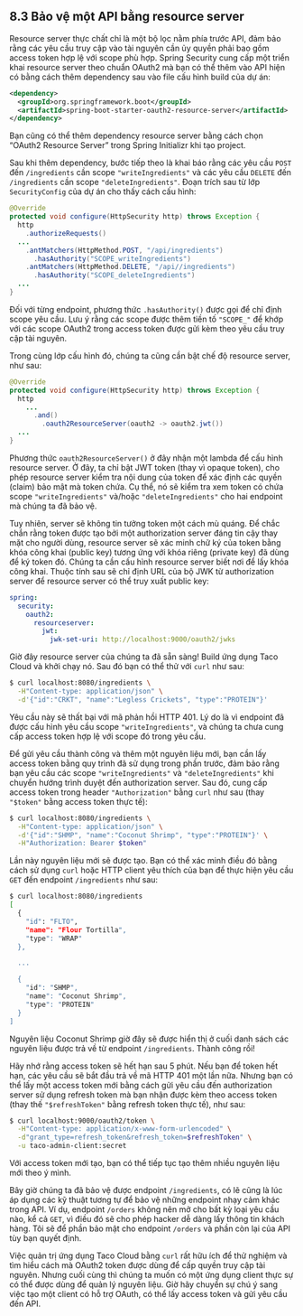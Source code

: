 ## 8.3 Bảo vệ một API bằng resource server

Resource server thực chất chỉ là một bộ lọc nằm phía trước API, đảm bảo rằng các yêu cầu truy cập vào tài nguyên cần ủy quyền phải bao gồm access token hợp lệ với scope phù hợp. Spring Security cung cấp một triển khai resource server theo chuẩn OAuth2 mà bạn có thể thêm vào API hiện có bằng cách thêm dependency sau vào file cấu hình build của dự án:

```xml
<dependency>
  <groupId>org.springframework.boot</groupId>
  <artifactId>spring-boot-starter-oauth2-resource-server</artifactId>
</dependency>
```

Bạn cũng có thể thêm dependency resource server bằng cách chọn “OAuth2 Resource Server” trong Spring Initializr khi tạo project.

Sau khi thêm dependency, bước tiếp theo là khai báo rằng các yêu cầu `POST` đến `/ingredients` cần scope `"writeIngredients"` và các yêu cầu `DELETE` đến `/ingredients` cần scope `"deleteIngredients"`. Đoạn trích sau từ lớp `SecurityConfig` của dự án cho thấy cách cấu hình:

```java
@Override
protected void configure(HttpSecurity http) throws Exception {
  http
    .authorizeRequests()
  ...
    .antMatchers(HttpMethod.POST, "/api/ingredients")
      .hasAuthority("SCOPE_writeIngredients")
    .antMatchers(HttpMethod.DELETE, "/api//ingredients")
      .hasAuthority("SCOPE_deleteIngredients")
  ...
}
```

Đối với từng endpoint, phương thức `.hasAuthority()` được gọi để chỉ định scope yêu cầu. Lưu ý rằng các scope được thêm tiền tố `"SCOPE_"` để khớp với các scope OAuth2 trong access token được gửi kèm theo yêu cầu truy cập tài nguyên.

Trong cùng lớp cấu hình đó, chúng ta cũng cần bật chế độ resource server, như sau:

```java
@Override
protected void configure(HttpSecurity http) throws Exception {
  http
    ...
      .and()
        .oauth2ResourceServer(oauth2 -> oauth2.jwt())
  ...
}
```

Phương thức `oauth2ResourceServer()` ở đây nhận một lambda để cấu hình resource server. Ở đây, ta chỉ bật JWT token (thay vì opaque token), cho phép resource server kiểm tra nội dung của token để xác định các quyền (claim) bảo mật mà token chứa. Cụ thể, nó sẽ kiểm tra xem token có chứa scope `"writeIngredients"` và/hoặc `"deleteIngredients"` cho hai endpoint mà chúng ta đã bảo vệ.

Tuy nhiên, server sẽ không tin tưởng token một cách mù quáng. Để chắc chắn rằng token được tạo bởi một authorization server đáng tin cậy thay mặt cho người dùng, resource server sẽ xác minh chữ ký của token bằng khóa công khai (public key) tương ứng với khóa riêng (private key) đã dùng để ký token đó. Chúng ta cần cấu hình resource server biết nơi để lấy khóa công khai. Thuộc tính sau sẽ chỉ định URL của bộ JWK từ authorization server để resource server có thể truy xuất public key:

```yaml
spring:
  security:
    oauth2:
      resourceserver:
        jwt:
          jwk-set-uri: http://localhost:9000/oauth2/jwks
```

Giờ đây resource server của chúng ta đã sẵn sàng! Build ứng dụng Taco Cloud và khởi chạy nó. Sau đó bạn có thể thử với `curl` như sau:

```bash
$ curl localhost:8080/ingredients \
  -H"Content-type: application/json" \
  -d'{"id":"CRKT", "name":"Legless Crickets", "type":"PROTEIN"}'
```

Yêu cầu này sẽ thất bại với mã phản hồi HTTP 401. Lý do là vì endpoint đã được cấu hình yêu cầu scope `"writeIngredients"`, và chúng ta chưa cung cấp access token hợp lệ với scope đó trong yêu cầu.

Để gửi yêu cầu thành công và thêm một nguyên liệu mới, bạn cần lấy access token bằng quy trình đã sử dụng trong phần trước, đảm bảo rằng bạn yêu cầu các scope `"writeIngredients"` và `"deleteIngredients"` khi chuyển hướng trình duyệt đến authorization server. Sau đó, cung cấp access token trong header `"Authorization"` bằng `curl` như sau (thay `"$token"` bằng access token thực tế):

```bash
$ curl localhost:8080/ingredients \
  -H"Content-type: application/json" \
  -d'{"id":"SHMP", "name":"Coconut Shrimp", "type":"PROTEIN"}' \
  -H"Authorization: Bearer $token"
```

Lần này nguyên liệu mới sẽ được tạo. Bạn có thể xác minh điều đó bằng cách sử dụng `curl` hoặc HTTP client yêu thích của bạn để thực hiện yêu cầu `GET` đến endpoint `/ingredients` như sau:

```bash
$ curl localhost:8080/ingredients
[
  {
    "id": "FLTO",
    "name": "Flour Tortilla",
    "type": "WRAP"
  },

  ...

  {
    "id": "SHMP",
    "name": "Coconut Shrimp",
    "type": "PROTEIN"
  }
]
```

Nguyên liệu Coconut Shrimp giờ đây sẽ được hiển thị ở cuối danh sách các nguyên liệu được trả về từ endpoint `/ingredients`. Thành công rồi!

Hãy nhớ rằng access token sẽ hết hạn sau 5 phút. Nếu bạn để token hết hạn, các yêu cầu sẽ bắt đầu trả về mã HTTP 401 một lần nữa. Nhưng bạn có thể lấy một access token mới bằng cách gửi yêu cầu đến authorization server sử dụng refresh token mà bạn nhận được kèm theo access token (thay thế `"$refreshToken"` bằng refresh token thực tế), như sau:

```bash
$ curl localhost:9000/oauth2/token \
  -H"Content-type: application/x-www-form-urlencoded" \
  -d"grant_type=refresh_token&refresh_token=$refreshToken" \
  -u taco-admin-client:secret
```

Với access token mới tạo, bạn có thể tiếp tục tạo thêm nhiều nguyên liệu mới theo ý mình.

Bây giờ chúng ta đã bảo vệ được endpoint `/ingredients`, có lẽ cũng là lúc áp dụng các kỹ thuật tương tự để bảo vệ những endpoint nhạy cảm khác trong API. Ví dụ, endpoint `/orders` không nên mở cho bất kỳ loại yêu cầu nào, kể cả `GET`, vì điều đó sẽ cho phép hacker dễ dàng lấy thông tin khách hàng. Tôi sẽ để phần bảo mật cho endpoint `/orders` và phần còn lại của API tùy bạn quyết định.

Việc quản trị ứng dụng Taco Cloud bằng `curl` rất hữu ích để thử nghiệm và tìm hiểu cách mà OAuth2 token được dùng để cấp quyền truy cập tài nguyên. Nhưng cuối cùng thì chúng ta muốn có một ứng dụng client thực sự có thể được dùng để quản lý nguyên liệu. Giờ hãy chuyển sự chú ý sang việc tạo một client có hỗ trợ OAuth, có thể lấy access token và gửi yêu cầu đến API.
